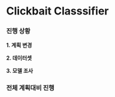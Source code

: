 Clickbait Classsifier
=====================  

### 진행 상황

**1. 계획 변경**  

**2. 데이터셋** 

**3. 모델 조사**  

### 전체 계획대비 진행 
